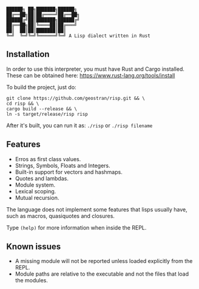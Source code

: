 ```
██████╗ ██╗███████╗██████╗
██╔══██╗██║██╔════╝██╔══██╗
██████╔╝██║███████╗██████╔╝
██╔══██╗██║╚════██║██╔═══╝
██║  ██║██║███████║██║
╚═╝  ╚═╝╚═╝╚══════╝╚═╝ A Lisp dialect written in Rust
```
## Installation
In order to use this interpreter, you must have Rust and Cargo installed. These can be obtained here: https://www.rust-lang.org/tools/install

To build the project, just do:
```
git clone https://github.com/geostran/risp.git && \
cd risp && \
cargo build --release && \
ln -s target/release/risp risp
```

After it's built, you can run it as:
`./risp` or `./risp filename`
## Features
- Erros as first class values.
- Strings, Symbols, Floats and Integers.
- Built-in support for vectors and hashmaps.
- Quotes and lambdas.
- Module system.
- Lexical scoping.
- Mutual recursion.

The language does not implement some features that lisps usually have, such as macros, quasiquotes and closures.

Type `(help)` for more information when inside the REPL.

## Known issues
- A missing module will not be reported unless loaded explicitly from the REPL.
- Module paths are relative to the executable and not the files that load the modules.
